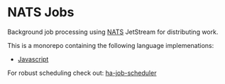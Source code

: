 # NATS Jobs

Background job processing using [NATS](https://nats.io/) JetStream for distributing
work. 

This is a monorepo containing the following language implemenations:

* [Javascript](https://github.com/smartprocure/nats-jobs/tree/master/javascript)

For robust scheduling check out: [ha-job-scheduler](https://www.npmjs.com/package/ha-job-scheduler)
